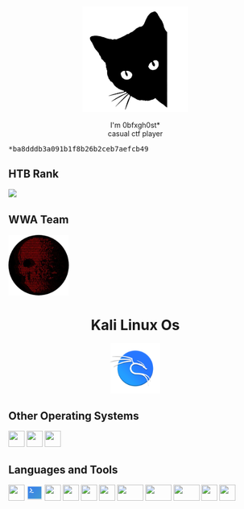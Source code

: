 <p align="center">
<img src="https://github.com/0bfxgh0st/0bfxgh0st/blob/main/icons/cat.png" width="210px" height="210px">
</p>

<p align="center">
I'm 0bfxgh0st*<br>casual ctf player<br>
</p>

<p align="center">
<pre>
*ba8dddb3a091b1f8b26b2ceb7aefcb49
</pre>
</p>

<h2>HTB Rank</h2>
<a href="https://app.hackthebox.com/profile/717835"><img src="https://www.hackthebox.eu/badge/image/717835"></a>
<h2>WWA Team</h2>
<img src="https://github.com/0bfxgh0st/0bfxgh0st/blob/main/icons/wwa.png" width="120px" height="120px">



<h1 align="center" width="32px" height="32px">Kali Linux Os</h1>
<p align="center">
<img src="https://github.com/0bfxgh0st/0bfxgh0st/blob/main/icons/emblem-kali.svg" width="100px" height="100px">
</p>
  
<h2>Other Operating Systems</h2>
<p align="left">
<img src="https://github.com/get-icon/geticon/raw/master/icons/microsoft-windows.svg" width="32px" height="32px">
<img src="https://raw.githubusercontent.com/get-icon/geticon/master/icons/ubuntu.svg" width="32px" height="32px">
<img src="https://raw.githubusercontent.com/get-icon/geticon/master/icons/debian.svg" width="32px" height="32px">
</p>

<h2>Languages and Tools</h2>
<p align="left"> 
<img src="https://github.com/get-icon/geticon/raw/master/icons/bash.svg" width="32px" height="32px">
<img src="https://github.com/0bfxgh0st/0bfxgh0st/blob/main/icons/powershell.svg" width="32px" height="32px">
<img src="https://github.com/get-icon/geticon/raw/master/icons/python.svg" width="32px" height="32px">
<img src="https://github.com/get-icon/geticon/raw/master/icons/php.svg" width="32px" height="32px">
<img src="https://github.com/get-icon/geticon/raw/master/icons/apache.svg" width="32px" height="32px">
<img src="https://raw.githubusercontent.com/get-icon/geticon/master/icons/mysql.svg" width="32px" height="32px">
<img src="https://raw.githubusercontent.com/get-icon/geticon/master/icons/mariadb.svg" width="52px" height="32px">
<img src="https://raw.githubusercontent.com/get-icon/geticon/master/icons/mongodb.svg" width="52px" height="32px">
<img src="https://raw.githubusercontent.com/get-icon/geticon/master/icons/sqlite.svg" width="52px" height="32px">
<img src="https://github.com/get-icon/geticon/raw/master/icons/git-icon.svg" width="32px" height="32px">
<img src="https://raw.githubusercontent.com/get-icon/geticon/master/icons/xampp.svg" width="32px" height="32px">
</p>
